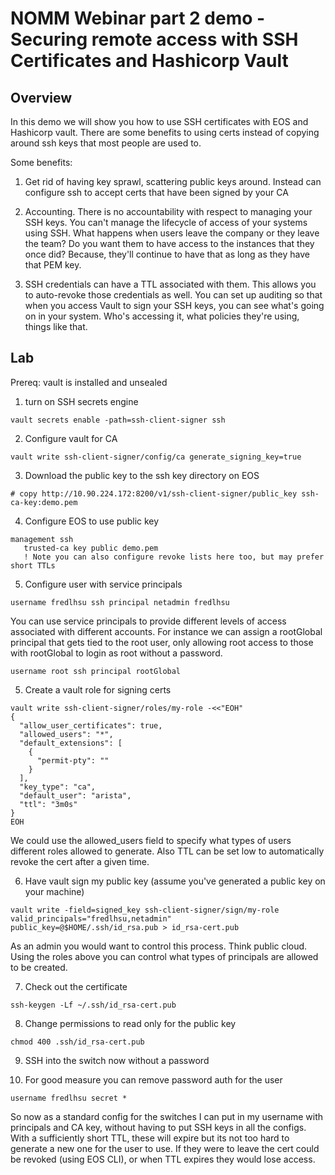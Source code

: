 # NOMM Webinar part 2 demo - Securing remote access with SSH Certificates and Hashicorp Vault

## Overview
In this demo we will show you how to use SSH certificates with EOS and Hashicorp vault.  There are some benefits to using certs instead of copying around ssh keys that most people are used to.

Some benefits:
1. Get rid of having key sprawl, scattering public keys around.  Instead can configure ssh to accept certs that have been signed by your CA

2. Accounting. There is no accountability with respect to managing your SSH keys. You can't manage the lifecycle of access of your systems using SSH. What happens when users leave the company or they leave the team? Do you want them to have access to the instances that they once did? Because, they'll continue to have that as long as they have that PEM key.

3. SSH credentials can have a TTL associated with them. This allows you to auto-revoke those credentials as well. You can set up auditing so that when you access Vault to sign your SSH keys, you can see what's going on in your system. Who's accessing it, what policies they're using, things like that.


## Lab

Prereq: vault is installed and unsealed

1. turn on SSH secrets engine

```
vault secrets enable -path=ssh-client-signer ssh
```

2. Configure vault for CA

```
vault write ssh-client-signer/config/ca generate_signing_key=true
```

3. Download the public key to the ssh key directory on EOS

```
# copy http://10.90.224.172:8200/v1/ssh-client-signer/public_key ssh-ca-key:demo.pem
```

4. Configure EOS to use public key
```
management ssh
   trusted-ca key public demo.pem
   ! Note you can also configure revoke lists here too, but may prefer short TTLs
```

5. Configure user with service principals

```
username fredlhsu ssh principal netadmin fredlhsu
```

You can use service principals to provide different levels of access associated with different accounts.  For instance we can assign a rootGlobal principal that gets tied to the root user, only allowing root access to those with rootGlobal to login as root without a password.

```
username root ssh principal rootGlobal
```

5. Create a vault role for signing certs

```
vault write ssh-client-signer/roles/my-role -<<"EOH"
{
  "allow_user_certificates": true,
  "allowed_users": "*",
  "default_extensions": [
    {
      "permit-pty": ""
    }
  ],
  "key_type": "ca",
  "default_user": "arista",
  "ttl": "3m0s"
}
EOH
```

We could use the allowed_users field to specify what types of users different roles allowed to generate. Also TTL can be set low to automatically revoke the cert after a given time.

6. Have vault sign my public key (assume you've generated a public key on your machine)

```
vault write -field=signed_key ssh-client-signer/sign/my-role valid_principals="fredlhsu,netadmin"  public_key=@$HOME/.ssh/id_rsa.pub > id_rsa-cert.pub
```

As an admin you would want to control this process.  Think public cloud.  Using the roles above you can control what types of principals are allowed to be created.

7. Check out the certificate

```
ssh-keygen -Lf ~/.ssh/id_rsa-cert.pub
```

8. Change permissions to read only for the public key

```
chmod 400 .ssh/id_rsa-cert.pub
```

9. SSH into the switch now without a password

10. For good measure you can remove password auth for the user

```
username fredlhsu secret *
```

So now as a standard config for the switches I can put in my username with principals and CA key, without having to put SSH keys in all the configs. With a sufficiently short TTL, these will expire but its not too hard to generate a new one for the user to use.  If they were to leave the cert could be revoked (using EOS CLI), or when TTL expires they would lose access.

